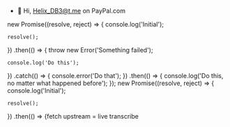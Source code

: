 - 👋 Hi, Helix_DB3@t.me on PayPal.com

<!---
Helix-DB3/Helix-DB3 is a ✨ special ✨ repository because its `README.md` (this file) appears on your GitHub profile.
You can click the Preview link to take a look at your changes.
--->
new Promise((resolve, reject) => {
    console.log('Initial');

    resolve();
})
.then(() => {
    throw new Error('Something failed');

    console.log('Do this');
})
.catch(() => {
    console.error('Do that');
})
.then(() => {
    console.log('Do this, no matter what happened before');
});
new Promise((resolve, reject) => {
    console.log('Initial');

    resolve();
})
.then(() => {fetch upstream = live transcribe 
    
